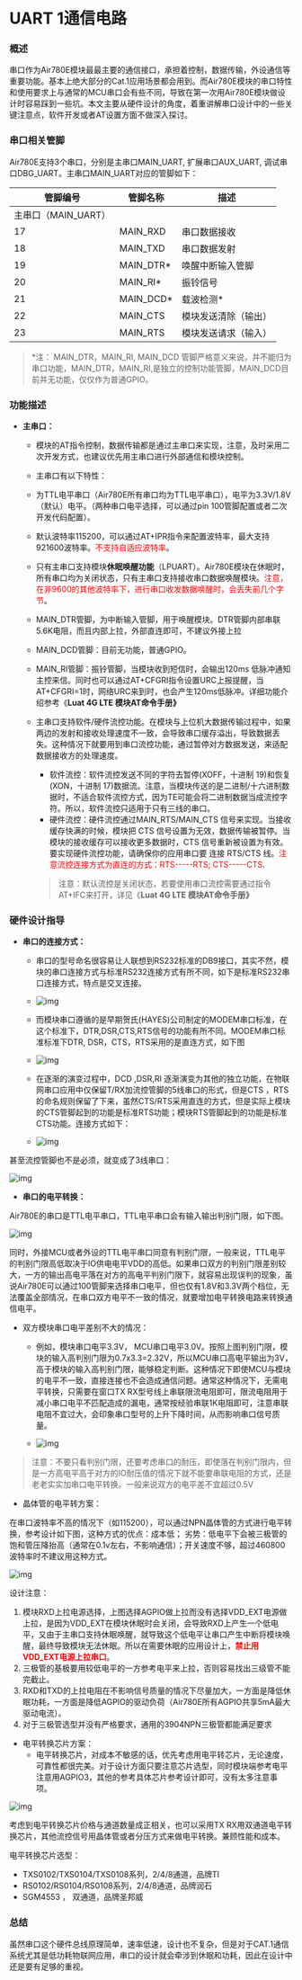 # UART 1通信电路

### 概述

串口作为Air780E模块最最主要的通信接口，承担着控制，数据传输，外设通信等重要功能。基本上绝大部分的Cat.1应用场景都会用到。而Air780E模块的串口特性和使用要求上与通常的MCU串口会有些不同，导致在第一次用Air780E模块做设计时容易踩到一些坑。本文主要从硬件设计的角度，着重讲解串口设计中的一些关键注意点，软件开发或者AT设置方面不做深入探讨。

### 串口相关管脚

Air780E支持3个串口，分别是主串口MAIN_UART, 扩展串口AUX_UART, 调试串口DBG_UART。主串口MAIN_UART对应的管脚如下：

| **管脚编号**       | **管脚名称** | **描述**             |
| ------------------ | ------------ | -------------------- |
| 主串口（MAIN_UART） |              |                      |
| 17                 | MAIN_RXD     | 串口数据接收         |
| 18                 | MAIN_TXD     | 串口数据发射         |
| 19                 | MAIN_DTR*    | 唤醒中断输入管脚     |
| 20                 | MAIN_RI*     | 振铃信号             |
| 21                 | MAIN_DCD*    | 载波检测*            |
| 22                 | MAIN_CTS     | 模块发送清除（输出） |
| 23                 | MAIN_RTS     | 模块发送请求（输入） |

> *注： MAIN_DTR，MAIN_RI, MAIN_DCD 管脚严格意义来说，并不能归为串口功能，MAIN_DTR，MAIN_RI,是独立的控制功能管脚，MAIN_DCD目前并无功能，仅仅作为普通GPIO。

### 功能描述

- **主串口：**
  - 模块的AT指令控制，数据传输都是通过主串口来实现，注意，及时采用二次开发方式，也建议优先用主串口进行外部通信和模块控制。

  - 主串口有以下特性：

  - 为TTL电平串口（Air780E所有串口均为TTL电平串口），电平为3.3V/1.8V（默认）电平。（两种串口电平选择，可以通过pin 100管脚配置或者二次开发代码配置）。
  - 默认波特率115200，可以通过AT+IPR指令来配置波特率，最大支持921600波特率。<font color="red">不支持自适应波特率</font>。
  - 只有主串口支持模块**休眠唤醒功能**（LPUART）。Air780E模块在休眠时，所有串口均为关闭状态，只有主串口支持接收串口数据唤醒模块。<font color="red">注意，在非9600的其他波特率下，进行串口收发数据唤醒时，会丢失前几个字节</font>。
  - MAIN_DTR管脚，为中断输入管脚，用于唤醒模块。DTR管脚内部串联5.6K电阻，而且内部上拉，外部直连即可，不建议外接上拉
  - MAIN_DCD管脚：目前无功能，普通GPIO。
  - MAIN_RI管脚：振铃管脚，当模块收到短信时，会输出120ms 低脉冲通知主控来信。同时也可以通过AT+CFGRI指令设置URC上报提醒，当AT+CFGRI=1时，网络URC来到时，也会产生120ms低脉冲。详细功能介绍参考《**Luat 4G LTE 模块AT命令手册》**
  - 主串口支持软件/硬件流控功能。在模块与上位机大数据传输过程中，如果两边的发射和接收处理速度不一致，会导致串口缓存溢出，导致数据丢失。这种情况下就要用到串口流控功能，通过暂停对方数据发送，来适配数据接收方的处理速度。
    - 软件流控：软件流控发送不同的字符去暂停(XOFF，十进制 19)和恢复(XON，十进制 17)数据流。注意，当模块传送的是二进制/十六进制数据时，不适合软件流控方式，因为TE可能会将二进制数据当成流控字符。所以，软件流控只适用于只有三线的串口。
    - 硬件流控：硬件流控通过MAIN_RTS/MAIN_CTS 信号来实现。当接收缓存快满的时候，模块把 CTS 信号设置为无效，数据传输被暂停。当模块的接收缓存可以接收更多数据时，CTS 信号重新被设置为有效。要实现硬件流控功能，请确保你的应用串口要 连接 RTS/CTS 线。<font color="red">注意流控连接方式为直连的方式：RTS-----RTS; CTS-----CTS</font>.
    > 注意：默认流控是关闭状态，若要使用串口流控需要通过指令AT+IFC来打开，详见《**Luat 4G LTE 模块AT命令手册》**

### 硬件设计指导

- **串口的连接方式：**
  - 串口的型号命名很容易让人联想到RS232标准的DB9接口，其实不然，模块的串口连接方式与标准RS232连接方式有所不同，如下是标准RS232串口连接方式，特点是交叉连接。

  - ![img](image/uart的连接方式.png)

  - 而模块串口遵循的是早期贺氏(HAYES)公司制定的MODEM串口标准，在这个标准下，DTR,DSR,CTS,RTS信号的功能有所不同。MODEM串口标准标准下DTR, DSR，CTS，RTS采用的是直连方式，如下图

  - ![img](image/modem.png)

  - 在逐渐的演变过程中，DCD ,DSR,RI 逐渐演变为其他的独立功能，在物联网串口应用中仅保留T/RX加流控管脚的5线串口的形式，但是CTS ，RTS的命名规则保留了下来，虽然CTS/RTS采用直连的方式，但是实际上模块的CTS管脚起到的功能是标准RTS功能；模块RTS管脚起到的功能是标准CTS功能。连接方式如下：

  - ![img](image/流控CTS_RTS.png)

 甚至流控管脚也不是必须，就变成了3线串口：

![img](image/tx_rx_gnd.png)

- **串口的电平转换：**

Air780E的串口是TTL电平串口，TTL电平串口会有输入输出判别门限，如下图。

![img](image/ttl_level.png)

同时，外接MCU或者外设的TTL电平串口同意有判别门限，一般来说，TTL电平的判别门限高低取决于IO供电电平VDD的高低。如果串口双方的判别门限差别较大，一方的输出高电平落在对方的高电平判别门限下，就容易出现误判的现象，虽说Air780E可以通过100管脚来选择串口电平，但也仅有1.8V和3.3V两个档位，无法覆盖全部情况，在串口双方电平不一致的情况，就要增加电平转换电路来转换通信电平。

- 双方模块串口电平差别不大的情况：
  - 例如，模块串口电平3.3V， MCU串口电平3.0V。按照上图判别门限，模块的输入高判别门限为0.7x3.3=2.32V，所以MCU串口高电平输出为3V，高于模块的输入高判别门限，能够稳定判断。这种情况下即使MCU与模块的电平不一致，直接连接也不会造成通信问题。通常这种情况下，无需电平转换，只需要在窗口TX RX型号线上串联限流电阻即可，限流电阻用于减小串口电平不匹配造成的漏电，通常按经验串联1K电阻即可，注意串联电阻不宜过大，会印象串口型号的上升下降时间，从而影响串口信号质量。

  - ![img](image/串联1k电阻.png)

> 注意：不要只看判别门限，还要考虑串口的耐压，即使落在判别门限内，但是一方高电平高于对方的IO耐压值的情况下就不能要串联电阻的方式，还是老老实实加串口电平转换。一般来说双方的电平差不宜超过0.5V

- 晶体管的电平转方案：

在串口波特率不高的情况下（如115200），可以通过NPN晶体管的方式进行电平转换，参考设计如下图，这种方式的优点：成本低； 劣势：低电平下会被三极管的饱和管压降抬高（通常在0.1v左右，不影响通信）；开关速度不够，超过460800波特率时不建议用这种方式。

![img](image/晶体管的电平转换方案.png)

 设计注意：

1. 模块RXD上拉电源选择，上图选择AGPIO做上拉而没有选择VDD_EXT电源做上拉，是因为VDD_EXT在模块休眠时会关闭，会导致RXD上产生一个低电平，又由于主串口支持休眠唤醒，就导致这个低电平让串口产生中断将模块唤醒，最终导致模块无法休眠。所以在需要休眠的应用设计上，<font color="red">**禁止用VDD_EXT电源上拉串口**</font>。
2. 三极管的基极要用较低电平的一方参考电平来上拉，否则容易找出三级管不能完截止。
3. RXD和TXD的上拉电阻在不影响信号质量的情况下尽量加大，一方面是降低休眠功耗，一方面是降低AGPIO的驱动负荷（Air780E所有AGPIO共享5mA最大驱动电流）。
4. 对于三极管选型并没有严格要求，通用的3904NPN三极管都能满足要求

- 电平转换芯片方案：
  - 电平转换芯片，对成本不敏感的话，优先考虑用电平转芯片，无论速度，可靠性都很完美。对于设计方面只要注意芯片选型，同时模块端参考电平注意用AGPIO3，其他的参考具体芯片参考设计即可，没有太多注意事项。

![img](image/电平转换芯片设计参考.png)

 考虑到电平转换芯片价格与通道数量成正相关，也可以采用TX RX用双通道电平转换芯片，其他流控信号用晶体管或者分压方式来做电平转换。兼顾性能和成本。

  电平转换芯片选型：

- TXS0102/TXS0104/TXS0108系列，2/4/8通道，品牌TI
- RS0102/RS0104/RS0108系列，2/4/8通道，品牌润石
- SGM4553 ， 双通道，品牌圣邦威

### 总结

虽然串口这个硬件总线原理简单，速率低速，设计也不复杂，但是对于CAT.1通信系统尤其是低功耗物联网应用，串口的设计就会牵涉到休眠和功耗，因此在设计中还是要有足够的重视。

